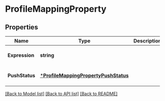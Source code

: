 # ProfileMappingProperty

## Properties
Name | Type | Description | Notes
------------ | ------------- | ------------- | -------------
**Expression** | **string** |  | [optional] [default to null]
**PushStatus** | [***ProfileMappingPropertyPushStatus**](ProfileMappingPropertyPushStatus.md) |  | [optional] [default to null]

[[Back to Model list]](../README.md#documentation-for-models) [[Back to API list]](../README.md#documentation-for-api-endpoints) [[Back to README]](../README.md)

